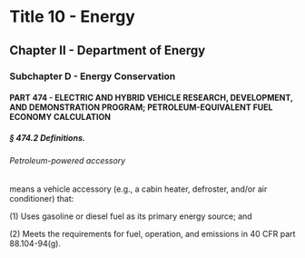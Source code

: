 
# Title 10 - Energy
## Chapter II - Department of Energy
### Subchapter D - Energy Conservation
#### PART 474 - ELECTRIC AND HYBRID VEHICLE RESEARCH, DEVELOPMENT, AND DEMONSTRATION PROGRAM; PETROLEUM-EQUIVALENT FUEL ECONOMY CALCULATION
##### § 474.2 Definitions.
###### Petroleum-powered accessory

means a vehicle accessory (e.g., a cabin heater, defroster, and/or air conditioner) that:

(1) Uses gasoline or diesel fuel as its primary energy source; and

(2) Meets the requirements for fuel, operation, and emissions in 40 CFR part 88.104-94(g).
